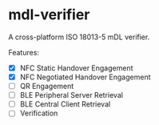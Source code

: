 # mdl-verifier

A cross-platform ISO 18013-5 mDL verifier.

Features:
- [x] NFC Static Handover Engagement
- [x] NFC Negotiated Handover Engagement
- [ ] QR Engagement
- [ ] BLE Peripheral Server Retrieval
- [ ] BLE Central Client Retrieval
- [ ] Verification
